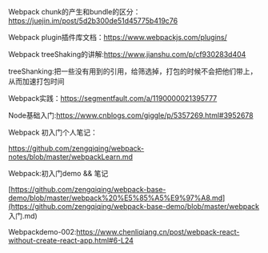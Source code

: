  Webpack chunk的产生和bundle的区分： https://juejin.im/post/5d2b300de51d45775b419c76

Webpack plugin插件库文档：https://www.webpackjs.com/plugins/

Webpack treeShaking的讲解:https://www.jianshu.com/p/cf930283d404

treeShanking:把一些没有用到的引用，给筛选掉，打包的时候不会把他们带上，从而加速打包时间

Webpack实践：https://segmentfault.com/a/1190000021395777

Node基础入门:https://www.cnblogs.com/giggle/p/5357269.html#3952678

Webpack 初入门个人笔记：

https://github.com/zengqiqing/webpack-notes/blob/master/webpackLearn.md

Webpack:初入门demo && 笔记

[https://github.com/zengqiqing/webpack-base-demo/blob/master/webpack%20%E5%85%A5%E9%97%A8.md](https://github.com/zengqiqing/webpack-base-demo/blob/master/webpack 入门.md)

Webpackdemo-002:https://www.chenliqiang.cn/post/webpack-react-without-create-react-app.html#6-L24